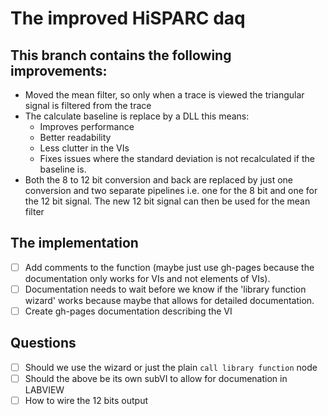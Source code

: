 The improved HiSPARC daq
========================

This branch contains the following improvements:
------------------------------------------------

* Moved the mean filter, so only when a trace is viewed the triangular signal is
  filtered from the trace
* The calculate baseline is replace by a DLL this means:
	+ Improves performance
	+ Better readability
	+ Less clutter in the VIs
	+ Fixes issues where the standard deviation is not recalculated if the
	  baseline is.
* Both the 8 to 12 bit conversion and back are replaced by just one conversion 
  and two separate pipelines i.e. one for the 8 bit and one for the 12 bit
  signal. The new 12 bit signal can then be used for the mean filter  
  
The implementation
------------------

- [ ] Add comments to the function (maybe just use gh-pages because the
      documentation only works for VIs and not elements of VIs).
- [ ] Documentation needs to wait before we know if the
	  'library function wizard' works because maybe that allows for detailed
	  documentation.
- [ ] Create gh-pages documentation describing the VI

Questions
---------

- [ ] Should we use the wizard or just the plain `call library function` node
- [ ] Should the above be its own subVI to allow for documenation in LABVIEW
- [ ] How to wire the 12 bits output
